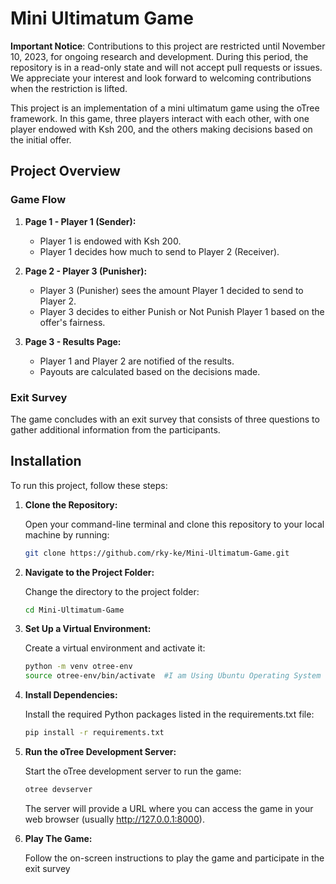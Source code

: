 # Mini Ultimatum Game

**Important Notice**: Contributions to this project are restricted until November 10, 2023, for ongoing research and development. During this period, the repository is in a read-only state and will not accept pull requests or issues. We appreciate your interest and look forward to welcoming contributions when the restriction is lifted.

This project is an implementation of a mini ultimatum game using the oTree framework. In this game, three players interact with each other, with one player endowed with Ksh 200, and the others making decisions based on the initial offer.

## Project Overview

### Game Flow

1. **Page 1 - Player 1 (Sender):**
   - Player 1 is endowed with Ksh 200.
   - Player 1 decides how much to send to Player 2 (Receiver).

2. **Page 2 - Player 3 (Punisher):**
   - Player 3 (Punisher) sees the amount Player 1 decided to send to Player 2.
   - Player 3 decides to either Punish or Not Punish Player 1 based on the offer's fairness.

3. **Page 3 - Results Page:**
   - Player 1 and Player 2 are notified of the results.
   - Payouts are calculated based on the decisions made.

### Exit Survey

The game concludes with an exit survey that consists of three questions to gather additional information from the participants.

## Installation

To run this project, follow these steps:

1. **Clone the Repository:**

   Open your command-line terminal and clone this repository to your local machine by running:

   ```bash
   git clone https://github.com/rky-ke/Mini-Ultimatum-Game.git 
   
   ```

2. **Navigate to the Project Folder:**

   Change the directory to the project folder:

   ```bash
   cd Mini-Ultimatum-Game

   ```

3. **Set Up a Virtual Environment:**

   Create a virtual environment and activate it:

   ```bash
   python -m venv otree-env
   source otree-env/bin/activate  #I am Using Ubuntu Operating System

   ```

4. **Install Dependencies:**

   Install the required Python packages listed in the requirements.txt file:

   ```bash
   pip install -r requirements.txt

   ```

5. **Run the oTree Development Server:**

   Start the oTree development server to run the game:
   ```bash
   otree devserver

   ```
   The server will provide a URL where you can access the game in your web browser (usually http://127.0.0.1:8000).

6. **Play The Game:**

   Follow the on-screen instructions to play the game and participate in the exit survey